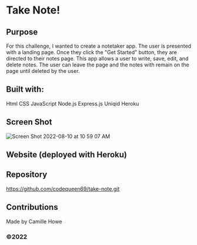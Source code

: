 # Take Note!

## Purpose
For this challenge, I wanted to create a notetaker app. The user is presented with a landing page. Once they click the "Get Started" button, they are directed to their notes page. This app allows a user to write, save, edit, and delete notes. The user can leave the page and the notes with remain on the page until deleted by the user.

## Built with:
Html
CSS
JavaScript
Node.js
Express.js
Uniqid
Heroku

## Screen Shot
![Screen Shot 2022-08-10 at 10 59 07 AM](https://user-images.githubusercontent.com/104512547/183956999-d9f59ec1-8e3a-45ab-b944-d311e70c028d.png)

## Website (deployed with Heroku)

## Repository
https://github.com/codequeen69/take-note.git

## Contributions
Made by Camille Howe

### ©️2022